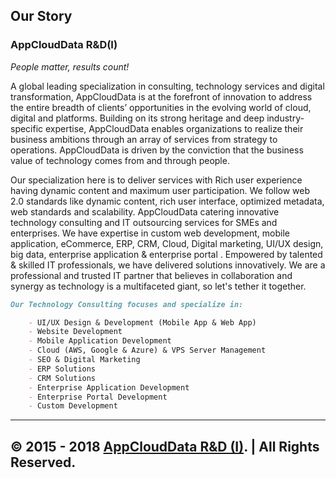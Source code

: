 
## Our Story

### AppCloudData R&D(I)
_People matter, results count!_

A global  leading specialization in consulting, technology services and digital transformation, AppCloudData is at the forefront of innovation to address the entire breadth of clients’ opportunities in the evolving world of cloud, digital and platforms. Building on its strong heritage and deep industry-specific expertise, AppCloudData enables organizations to realize their business ambitions through an array of services from strategy to operations. AppCloudData is driven by the conviction that the business value of technology comes from and through people.

Our specialization here is to deliver services with Rich user experience having dynamic content and maximum user participation. We follow web 2.0 standards like dynamic content, rich user interface, optimized metadata, web standards and scalability. 
AppCloudData catering innovative technology consulting and IT outsourcing services for SMEs and enterprises. We have expertise in custom web development, mobile application, eCommerce, ERP, CRM, Cloud, Digital marketing, UI/UX design, big data, enterprise application & enterprise portal . Empowered by talented & skilled IT professionals, we have delivered solutions innovatively. We are a professional and trusted IT partner that believes in collaboration and synergy as technology is a multifaceted giant, so let's tether it together.
```markdown
Our Technology Consulting focuses and specialize in:

    - UI/UX Design & Development (Mobile App & Web App)
    - Website Development
    - Mobile Application Development
    - Cloud (AWS, Google & Azure) & VPS Server Management
    - SEO & Digital Marketing
    - ERP Solutions
    - CRM Solutions
    - Enterprise Application Development
    - Enterprise Portal Development
    - Custom Development
```
-------------
© 2015 - 2018 [AppCloudData R&D (I)](https://appclouddata.com). | All Rights Reserved.
-------------



















